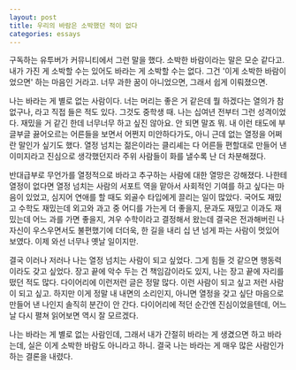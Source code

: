 ```yaml
---
layout: post
title: 우리의 바람은 소박했던 적이 없다
categories: essays
---
```


구독하는 유투버가 커뮤니티에서 그런 말을 했다. 소박한 바람이라는 말은 모순 같다고. 내가 가진 게 소박할 수는 있어도 바라는 게 소박할 수는 없다. 그건 '이게 소박한 바람이었으면' 하는 마음인 거라고. 너무 과한 꿈이 아니었으면, 그래서 쉽게 이뤄졌으면. 

나는 바라는 게 별로 없는 사람이다. 너는 머리는 좋은 거 같은데 뭘 하겠다는 열의가 참 없구나, 라고 직접 들은 적도 있다. 그것도 중학생 때. 나는 십여년 전부터 그런 성격이었다. 재밌을 거 같긴 한데 너무너무 하고 싶진 않아요. 안 되면 말죠 뭐. 내 이런 태도에 부글부글 끓어오르는 어른들을 보면서 어쩐지 미안하다가도, 아니 근데 없는 열정을 어쩌란 말인가 싶기도 했다. 열정 넘치는 젊은이라는 클리셰는 다 어른들 편할대로 만들어 낸 이미지라고 진심으로 생각했던지라 주위 사람들이 화를 낼수록 난 더 차분해졌다. 

반대급부로 무언가를 열정적으로 바라고 추구하는 사람에 대한 열망은 강해졌다. 나한테 열정이 없다면 열정 넘치는 사람의 서포트 역을 맡아서 사회적인 기여를 하고 싶다는 마음이 있었고, 심지어 연애를 할 때도 외골수 타입에게 끌리는 일이 많았다. 국어도 재밌고 수학도 재밌는데 외고와 과고 중 어디를 가는게 더 좋을지, 문과도 재밌고 이과도 재밌는데 어느 과를 가면 좋을지, 겨우 수학이라고 결정해서 왔는데 결국은 전과해버린 나 자신이 우스우면서도 불편했기에 더더욱, 한 길을 내리 십 년 넘게 파는 사람이 멋있어 보였다. 이제 와선 너무나 옛날 일이지만.

결국 이러나 저러나 나는 열정 넘치는 사람이 되고 싶었다. 그게 힘들 것 같으면 행동력이라도 갖고 싶었다. 장고 끝에 악수 두는 건 책임감이라도 있지, 나는 장고 끝에 자리를 떴던 적도 많다. 다이어리에 이런저런 글은 정말 많다. 이런 사람이 되고 싶고 저런 사람이 되고 싶고. 하지만 이게 정말 내 내면의 소리인지, 아니면 열정을 갖고 싶단 마음으로 만들어 낸 나인지 솔직히 분간이 안 간다. 다이어리에 적던 순간엔 진심이었을텐데, 어느 날 다시 펼쳐 읽어보면 역시 잘 모르겠다.

나는 바라는 게 별로 없는 사람인데, 그래서 내가 간절히 바라는 게 생겼으면 하고 바라는데, 실은 이게 소박한 바람도 아니라고 하니. 결국 나는 바라는 게 매우 많은 사람인가 하는 결론을 내렸다. 